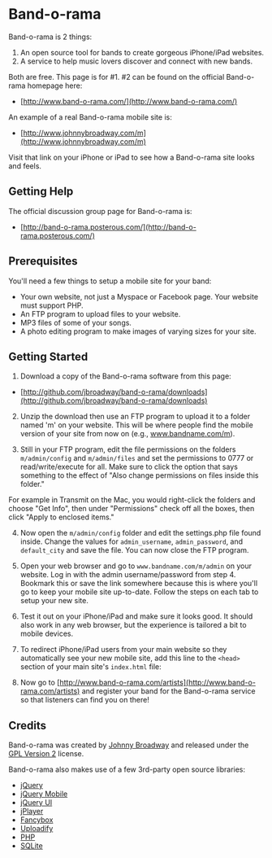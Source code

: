 # Band-o-rama

Band-o-rama is 2 things:

1. An open source tool for bands to create gorgeous iPhone/iPad websites.
2. A service to help music lovers discover and connect with new bands.

Both are free. This page is for #1. #2 can be found on the official
Band-o-rama homepage here:

* [http://www.band-o-rama.com/](http://www.band-o-rama.com/)

An example of a real Band-o-rama mobile site is:

* [http://www.johnnybroadway.com/m](http://www.johnnybroadway.com/m)

Visit that link on your iPhone or iPad to see how a Band-o-rama site
looks and feels.

## Getting Help

The official discussion group page for Band-o-rama is:

* [http://band-o-rama.posterous.com/](http://band-o-rama.posterous.com/)

## Prerequisites

You'll need a few things to setup a mobile site for your band:

* Your own website, not just a Myspace or Facebook page. Your website
  must support PHP.
* An FTP program to upload files to your website.
* MP3 files of some of your songs.
* A photo editing program to make images of varying sizes for your site.

## Getting Started

1. Download a copy of the Band-o-rama software from this page:

* [http://github.com/jbroadway/band-o-rama/downloads](http://github.com/jbroadway/band-o-rama/downloads)

2. Unzip the download then use an FTP program to upload it to a folder
named 'm' on your website. This will be where people find the mobile
version of your site from now on (e.g., www.bandname.com/m).

3. Still in your FTP program, edit the file permissions on the folders
`m/admin/config` and `m/admin/files` and set the permissions to 0777 or
read/write/execute for all. Make sure to click the option that says
something to the effect of "Also change permissions on files inside this
folder."

For example in Transmit on the Mac, you would right-click the folders and
choose "Get Info", then under "Permissions" check off all the boxes, then
click "Apply to enclosed items."

4. Now open the `m/admin/config` folder and edit the settings.php file
found inside. Change the values for `admin_username`, `admin_password`,
and `default_city` and save the file. You can now close the FTP program.

5. Open your web browser and go to `www.bandname.com/m/admin` on your
website. Log in with the admin username/password from step 4. Bookmark
this or save the link somewhere because this is where you'll go to keep
your mobile site up-to-date. Follow the steps on each tab to setup your
new site.

6. Test it out on your iPhone/iPad and make sure it looks good. It should
also work in any web browser, but the experience is tailored a bit to
mobile devices.

7. To redirect iPhone/iPad users from your main website so they automatically
see your new mobile site, add this line to the `<head>` section of your
main site's `index.html` file:

	<script src="/m/js/redirect.js"></script>

8. Now go to [http://www.band-o-rama.com/artists](http://www.band-o-rama.com/artists) and register your band
for the Band-o-rama service so that listeners can find you on there!

## Credits

Band-o-rama was created by [Johnny Broadway](http://www.johnnybroadway.com/)
and released under the [GPL Version 2](http://opensource.org/licenses/gpl-2.0.php)
license.

Band-o-rama also makes use of a few 3rd-party open source libraries:

* [jQuery](http://jquery.com/)
* [jQuery Mobile](http://jquerymobile.com/)
* [jQuery UI](http://jqueryui.com/)
* [jPlayer](http://happyworm.com/jquery/jplayer/)
* [Fancybox](http://fancybox.net/)
* [Uploadify](http://www.uploadify.com/)
* [PHP](http://php.net/)
* [SQLite](http://www.sqlite.org/)
